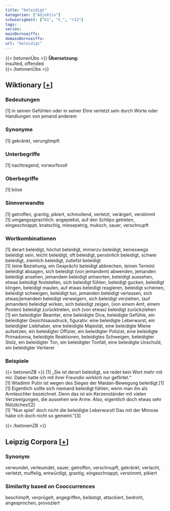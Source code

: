 ```yaml
---
title: "beleidigt"
kategorien: ["Adjektiv"]
schwierigkeit: ["k1", "h_", "r12"]
tags:
series:
mainDornseiffs:
domainDornseiffs:
url: "beleidigt"
---
```


{{< betonenÜbs >}}
**Übersetzung:**  
insulted, offended  
{{< /betonenÜbs >}}

## Wiktionary [[+](https://de.wiktionary.org/wiki/beleidigt)]

### Bedeutungen
[1] in seinen Gefühlen oder in seiner Ehre verletzt sein durch Worte oder Handlungen von jemand anderem  

### Synonyme
[1] gekränkt, verunglimpft  

### Unterbegriffe
[1] nachtragend, vorwurfsvoll  

### Oberbegriffe
[1] böse  

### Sinnverwandte
[1] getroffen, grantig, pikiert, schmollend, verletzt, verärgert, verstimmt  
[1] umgangssprachlich: angepiekst, auf den Schlips getreten, eingeschnappt, knatschig, miesepetrig, muksch, sauer, verschnupft  

### Wortkombinationen
[1] derart beleidigt, höchst beleidigt, immerzu beleidigt, keineswegs beleidigt sein, leicht beleidigt, oft beleidigt, persönlich beleidigt, schwer beleidigt, ziemlich beleidigt, zutiefst beleidigt  
[1] (eine Beziehung, ein Gespräch) beleidigt abbrechen, (einen Termin) beleidigt absagen, sich beleidigt (von jemandem) abwenden, jemanden beleidigt ansehen, jemandem beleidigt antworten, beleidigt aussehen, etwas beleidigt feststellen, sich beleidigt fühlen, beleidigt gucken, beleidigt klingen, beleidigt maulen, auf etwas beleidigt reagieren, beleidigt scheinen, beleidigt schweigen, beleidigt tun, jemanden beleidigt verlassen, sich etwas/jemandem beleidigt verweigern, sich beleidigt verziehen, (auf jemanden) beleidigt wirken, sich beleidigt zeigen, (von einem Amt, einem Posten) beleidigt zurücktreten, sich (von etwas) beleidigt zurückziehen  
[1] ein beleidigter Beamter, eine beleidigte Diva, beleidigte Gefühle, ein beleidigter Gesichtsausdruck, figurativ: eine beleidigte Leberwurst, ein beleidigter Liebhaber, eine beleidigte Majestät, eine beleidigte Miene aufsetzen, ein beleidigter Offizier, ein beleidigter Polizist, eine beleidigte Primadonna, beleidigte Reaktionen, beleidigtes Schweigen, beleidigter Stolz, ein beleidigter Ton, ein beleidigter Tonfall, eine beleidigte Unschuld, ein beleidigter Verlierer  

### Beispiele
{{< betonenZB >}}
[1] „Sie ist derart beleidigt, sie redet kein Wort mehr mit mir. Dabei hatte ich mit ihrer Freundin wirklich nur geflirtet.“  
[1] Wladimir Putin ist wegen des Sieges der Maidan-Bewegung beleidigt.[1]  
[1] Eigentlich sollte sich niemand beleidigt fühlen, wenn man ihn als Armleuchter bezeichnet. Denn das ist ein Kerzenständer mit vielen Verzweigungen, die aussehen wie Arme. Also, eigentlich doch etwas sehr Nützliches![2]  
[1] "Nun spiel' doch nicht die beleidigte Leberwurst! Das mit der Mimose habe ich doch nicht so gemeint."[3]  

{{< /betonenZB >}}

## Leipzig Corpora [[+](https://corpora.uni-leipzig.de/en/res?word=beleidigt&corpusId=deu_newscrawl-public_2018)]


### Synonym
verwundet, verleumdet, sauer, getroffen, verschnupft, gekränkt, verlacht, verletzt, muffelig, entwürdigt, grantig, eingeschnappt, verstimmt, pikiert


### Similarity based on Cooccurrences
beschimpft, verprügelt, angegriffen, belästigt, attackiert, bedroht, angesprochen, provoziert

